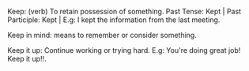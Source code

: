 Keep: (verb) To retain possession of something. Past Tense: Kept | Past Participle: Kept | E.g: I kept the information from the last meeting.

Keep in mind: means to remember or consider something.

Keep it up: Continue working or trying hard. E.g: You're doing great job! Keep it up!!.